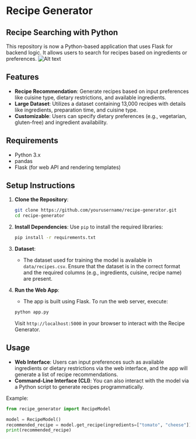 # Recipe Generator

## Recipe Searching with Python

This repository is now a Python-based application that uses Flask for backend logic. It allows users to search for recipes based on ingredients or preferences.
![Alt text](URL)


## Features
- **Recipe Recommendation**: Generate recipes based on input preferences like cuisine type, dietary restrictions, and available ingredients.
- **Large Dataset**: Utilizes a dataset containing 13,000 recipes with details like ingredients, preparation time, and cuisine type.
- **Customizable**: Users can specify dietary preferences (e.g., vegetarian, gluten-free) and ingredient availability.

## Requirements
- Python 3.x
- pandas
- Flask (for web API and rendering templates)

## Setup Instructions

1. **Clone the Repository**:
    ```bash
    git clone https://github.com/yourusername/recipe-generator.git
    cd recipe-generator
    ```

2. **Install Dependencies**:
    Use `pip` to install the required libraries:
    ```bash
    pip install -r requirements.txt
    ```

3. **Dataset**:
    - The dataset used for training the model is available in `data/recipes.csv`. Ensure that the dataset is in the correct format and the required columns (e.g., ingredients, cuisine, recipe name) are present.

4. **Run the Web App**:
    - The app is built using Flask. To run the web server, execute:
    ```bash
    python app.py
    ```
    Visit `http://localhost:5000` in your browser to interact with the Recipe Generator.

## Usage
- **Web Interface**: Users can input preferences such as available ingredients or dietary restrictions via the web interface, and the app will generate a list of recipe recommendations.
- **Command-Line Interface (CLI)**: You can also interact with the model via a Python script to generate recipes programmatically.

Example:
```python
from recipe_generator import RecipeModel

model = RecipeModel()
recommended_recipe = model.get_recipe(ingredients=["tomato", "cheese"])
print(recommended_recipe)
